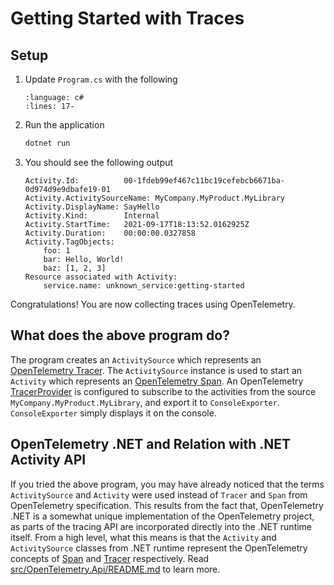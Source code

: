 # Getting Started with Traces

## Setup

1. Update `Program.cs` with the following

    ```{literalinclude} ../../trace/getting-started/Program.cs
    :language: c#
    :lines: 17-
    ```

1. Run the application

    ```sh
    dotnet run
    ```

1. You should see the following output

    ```text
    Activity.Id:          00-1fdeb99ef467c11bc19cefebcb6671ba-0d974d9e9dbafe19-01
    Activity.ActivitySourceName: MyCompany.MyProduct.MyLibrary
    Activity.DisplayName: SayHello
    Activity.Kind:        Internal
    Activity.StartTime:   2021-09-17T18:13:52.0162925Z
    Activity.Duration:    00:00:00.0327858
    Activity.TagObjects:
        foo: 1
        bar: Hello, World!
        baz: [1, 2, 3]
    Resource associated with Activity:
        service.name: unknown_service:getting-started
    ```

Congratulations! You are now collecting traces using OpenTelemetry.

## What does the above program do?

The program creates an `ActivitySource` which represents an
[OpenTelemetry Tracer](https://github.com/open-telemetry/opentelemetry-specification/blob/main/specification/trace/api.md#tracer).
The `ActivitySource` instance is used to start an `Activity` which represents an
[OpenTelemetry Span](https://github.com/open-telemetry/opentelemetry-specification/blob/main/specification/trace/api.md#span).
An OpenTelemetry
[TracerProvider](https://github.com/open-telemetry/opentelemetry-specification/blob/main/specification/trace/api.md#tracerprovider)
is configured to subscribe to the activities from the source
`MyCompany.MyProduct.MyLibrary`, and export it to `ConsoleExporter`.
`ConsoleExporter` simply displays it on the console.

## OpenTelemetry .NET and Relation with .NET Activity API

If you tried the above program, you may have already noticed that the terms
`ActivitySource` and `Activity` were used instead of `Tracer` and `Span` from
OpenTelemetry specification. This results from the fact that, OpenTelemetry .NET
is a somewhat unique implementation of the OpenTelemetry project, as parts of
the tracing API are incorporated directly into the .NET runtime itself. From a
high level, what this means is that the `Activity` and `ActivitySource` classes
from .NET runtime represent the OpenTelemetry concepts of
[Span](https://github.com/open-telemetry/opentelemetry-specification/blob/main/specification/trace/api.md#span)
and
[Tracer](https://github.com/open-telemetry/opentelemetry-specification/blob/main/specification/trace/api.md#tracer)
respectively. Read
[src/OpenTelemetry.Api/README.md](https://github.com/open-telemetry/opentelemetry-dotnet/blob/main/src/OpenTelemetry.Api/README.md#introduction-to-opentelemetry-net-tracing-api)
to learn more.
